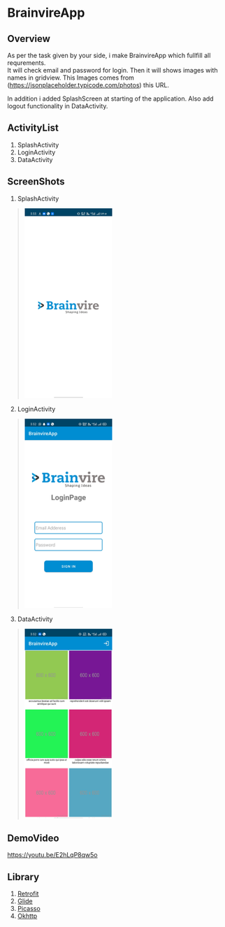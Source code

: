 # BrainvireApp

## Overview

As per the task given by your side, i make BrainvireApp which fullfill all requrements.  
It will check email and password for login. Then it will shows images with names in gridview. This Images comes from (https://jsonplaceholder.typicode.com/photos) this URL.

In addition i added SplashScreen at starting of the application.
Also add logout functionality in DataActivity.

## ActivityList

1) SplashActivity
2) LoginActivity
3) DataActivity

## ScreenShots

1) SplashActivity
><img src="https://github.com/meetpatelrmk/BrainvireApp/blob/master/splash.jpg" width="200">

2) LoginActivity
><img src="https://github.com/meetpatelrmk/BrainvireApp/blob/master/login.jpg" width="200">

3) DataActivity
><img src="https://github.com/meetpatelrmk/BrainvireApp/blob/master/data.jpg" width="200">

## DemoVideo

https://youtu.be/E2hLqP8qw5o

## Library

1) [Retrofit](https://github.com/square/retrofit)
2) [Glide](https://github.com/bumptech/glide)
3) [Picasso](https://github.com/square/picasso)
4) [Okhttp](https://github.com/square/okhttp)

